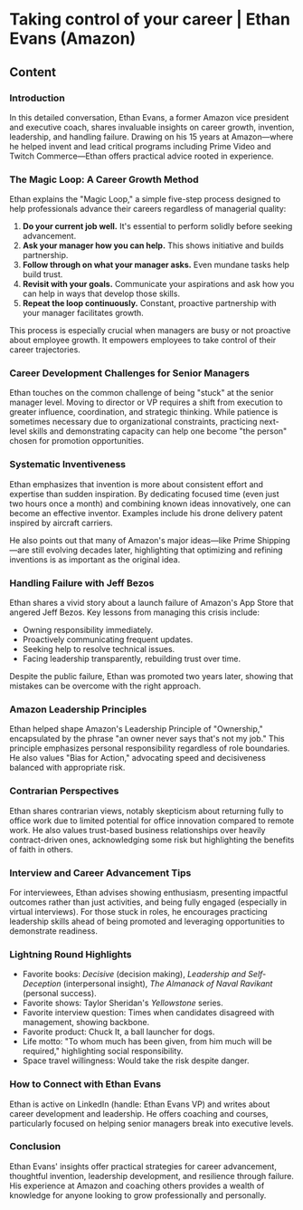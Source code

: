 # Taking control of your career | Ethan Evans (Amazon)

<!--- My thoughts -->


## Content

### Introduction
In this detailed conversation, Ethan Evans, a former Amazon vice president and executive coach, shares invaluable insights on career growth, invention, leadership, and handling failure. Drawing on his 15 years at Amazon—where he helped invent and lead critical programs including Prime Video and Twitch Commerce—Ethan offers practical advice rooted in experience.

### The Magic Loop: A Career Growth Method
Ethan explains the "Magic Loop," a simple five-step process designed to help professionals advance their careers regardless of managerial quality:

1. **Do your current job well.** It's essential to perform solidly before seeking advancement.
2. **Ask your manager how you can help.** This shows initiative and builds partnership.
3. **Follow through on what your manager asks.** Even mundane tasks help build trust.
4. **Revisit with your goals.** Communicate your aspirations and ask how you can help in ways that develop those skills.
5. **Repeat the loop continuously.** Constant, proactive partnership with your manager facilitates growth.

This process is especially crucial when managers are busy or not proactive about employee growth. It empowers employees to take control of their career trajectories.

### Career Development Challenges for Senior Managers
Ethan touches on the common challenge of being "stuck" at the senior manager level. Moving to director or VP requires a shift from execution to greater influence, coordination, and strategic thinking. While patience is sometimes necessary due to organizational constraints, practicing next-level skills and demonstrating capacity can help one become "the person" chosen for promotion opportunities.

### Systematic Inventiveness
Ethan emphasizes that invention is more about consistent effort and expertise than sudden inspiration. By dedicating focused time (even just two hours once a month) and combining known ideas innovatively, one can become an effective inventor. Examples include his drone delivery patent inspired by aircraft carriers.

He also points out that many of Amazon's major ideas—like Prime Shipping—are still evolving decades later, highlighting that optimizing and refining inventions is as important as the original idea.

### Handling Failure with Jeff Bezos
Ethan shares a vivid story about a launch failure of Amazon's App Store that angered Jeff Bezos. Key lessons from managing this crisis include:

- Owning responsibility immediately.
- Proactively communicating frequent updates.
- Seeking help to resolve technical issues.
- Facing leadership transparently, rebuilding trust over time.

Despite the public failure, Ethan was promoted two years later, showing that mistakes can be overcome with the right approach.

### Amazon Leadership Principles
Ethan helped shape Amazon's Leadership Principle of "Ownership," encapsulated by the phrase "an owner never says that's not my job." This principle emphasizes personal responsibility regardless of role boundaries. He also values "Bias for Action," advocating speed and decisiveness balanced with appropriate risk.

### Contrarian Perspectives
Ethan shares contrarian views, notably skepticism about returning fully to office work due to limited potential for office innovation compared to remote work. He also values trust-based business relationships over heavily contract-driven ones, acknowledging some risk but highlighting the benefits of faith in others.

### Interview and Career Advancement Tips
For interviewees, Ethan advises showing enthusiasm, presenting impactful outcomes rather than just activities, and being fully engaged (especially in virtual interviews). For those stuck in roles, he encourages practicing leadership skills ahead of being promoted and leveraging opportunities to demonstrate readiness.

### Lightning Round Highlights
- Favorite books: *Decisive* (decision making), *Leadership and Self-Deception* (interpersonal insight), *The Almanack of Naval Ravikant* (personal success).
- Favorite shows: Taylor Sheridan's *Yellowstone* series.
- Favorite interview question: Times when candidates disagreed with management, showing backbone.
- Favorite product: Chuck It, a ball launcher for dogs.
- Life motto: "To whom much has been given, from him much will be required," highlighting social responsibility.
- Space travel willingness: Would take the risk despite danger.

### How to Connect with Ethan Evans
Ethan is active on LinkedIn (handle: Ethan Evans VP) and writes about career development and leadership. He offers coaching and courses, particularly focused on helping senior managers break into executive levels.

### Conclusion
Ethan Evans' insights offer practical strategies for career advancement, thoughtful invention, leadership development, and resilience through failure. His experience at Amazon and coaching others provides a wealth of knowledge for anyone looking to grow professionally and personally.
